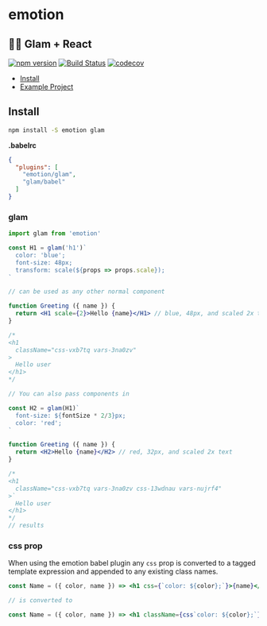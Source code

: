 # emotion

## 👩‍🎤 Glam + React

[![npm version](https://badge.fury.io/js/emotion.svg)](https://badge.fury.io/js/emotion)
[![Build Status](https://travis-ci.org/tkh44/emotion.svg?branch=master)](https://travis-ci.org/tkh44/emotion)
[![codecov](https://codecov.io/gh/tkh44/emotion/branch/master/graph/badge.svg)](https://codecov.io/gh/tkh44/emotion)


-   [Install](#install)
-   [Example Project](https://github.com/tkh44/emotion/tree/master/examples/glam)

## Install

```bash
npm install -S emotion glam
```


**.babelrc**
```json
{
  "plugins": [
    "emotion/glam",
    "glam/babel"
  ]
}
```

### glam

```jsx
import glam from 'emotion'

const H1 = glam('h1')`
  color: 'blue';
  font-size: 48px;
  transform: scale(${props => props.scale});
`

// can be used as any other normal component

function Greeting ({ name }) {
  return <H1 scale={2}>Hello {name}</H1> // blue, 48px, and scaled 2x text
}

/*
<h1
  className="css-vxb7tq vars-3na0zv"
>
  Hello user
</h1>
*/

// You can also pass components in

const H2 = glam(H1)`
  font-size: ${fontSize * 2/3}px;
  color: 'red';
`

function Greeting ({ name }) {
  return <H2>Hello {name}</H2> // red, 32px, and scaled 2x text
}

/*
<h1
  className="css-vxb7tq vars-3na0zv css-13wdnau vars-nujrf4"
>`
  Hello user
</h1>
*/
// results
```


### css prop

When using the emotion babel plugin any `css` prop is converted to a tagged template expression and appended to any existing class names.


```jsx harmony
const Name = ({ color, name }) => <h1 css={`color: ${color};`}>{name}</h1>

// is converted to

const Name = ({ color, name }) => <h1 className={css`color: ${color};`}>{name}</h1>
```
